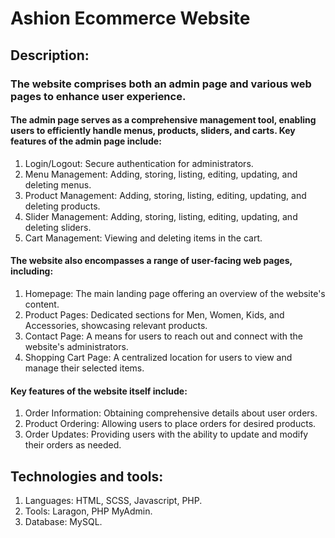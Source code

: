 # Ashion Ecommerce Website

## Description: 

### The website comprises both an admin page and various web pages to enhance user experience. 
#### The admin page serves as a comprehensive management tool, enabling users to efficiently handle menus, products, sliders, and carts. Key features of the admin page include:

1. Login/Logout: Secure authentication for administrators.
2. Menu Management: Adding, storing, listing, editing, updating, and deleting menus.
3. Product Management: Adding, storing, listing, editing, updating, and deleting products.
4. Slider Management: Adding, storing, listing, editing, updating, and deleting sliders.
5. Cart Management: Viewing and deleting items in the cart.
   
#### The website also encompasses a range of user-facing web pages, including:

1. Homepage: The main landing page offering an overview of the website's content.
2. Product Pages: Dedicated sections for Men, Women, Kids, and Accessories, showcasing relevant products.
3. Contact Page: A means for users to reach out and connect with the website's administrators.
4. Shopping Cart Page: A centralized location for users to view and manage their selected items.

#### Key features of the website itself include:

1. Order Information: Obtaining comprehensive details about user orders.
2. Product Ordering: Allowing users to place orders for desired products.
3. Order Updates: Providing users with the ability to update and modify their orders as needed.

## Technologies and tools: 
1. Languages: HTML, SCSS, Javascript, PHP.
2. Tools: Laragon, PHP MyAdmin.
3. Database: MySQL.
   







